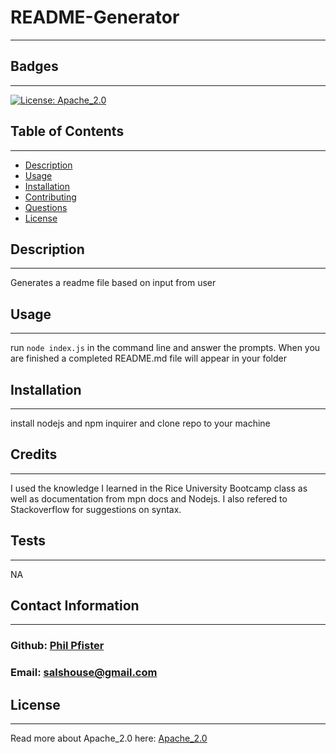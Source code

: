 # README-Generator
  -------------------
  ## Badges
  -------------------
  [![License: Apache_2.0](https://img.shields.io/badge/License-Apache_2.0-blue.svg)](https://opensource.org/licenses/Apache_2.0)  
  ## Table of Contents  
  ----------------------
  - [Description](#description) 
  - [Usage](#usage)  
  - [Installation](#installation)   
  - [Contributing](#contributing)  
  - [Questions](#questions)
  - [License](#license)   
    

  ## Description  
  -------------------
  Generates a readme file based on input from user

  ## Usage  
  ------------
  run 
  `node index.js` 
  in the command line and answer the prompts. When you are finished a completed README.md file will 
  appear in your folder 
 
  ## Installation  
  -------------------
  install nodejs and npm inquirer and clone repo to your machine

  ## Credits 
  ------------------
  I used the knowledge I learned in the Rice University Bootcamp class as well as documentation from 
  mpn docs and Nodejs. I also refered to Stackoverflow for suggestions on syntax.

  ## Tests
  ------------------
  NA

  ## Contact Information
  -------------------------
  ### Github: [Phil Pfister](https://github.com/phil-pfister)
  ### Email: salshouse@gmail.com

  ## License
  --------------
  Read more about Apache_2.0 here:
  [Apache_2.0](https://opensource.org/license/Apache_2.0/)


